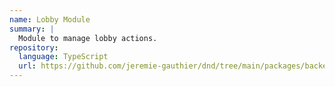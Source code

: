 ```yaml
---
name: Lobby Module
summary: |
  Module to manage lobby actions.
repository:
  language: TypeScript
  url: https://github.com/jeremie-gauthier/dnd/tree/main/packages/backend/src/lobby
---
```


<NodeGraph />

